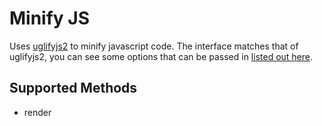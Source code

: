 # Minify JS
Uses [uglifyjs2](https://github.com/mishoo/UglifyJS2) to minify javascript code. The interface matches that of uglifyjs2, you can see some options that can be passed in [listed out here](https://github.com/mishoo/UglifyJS2#the-simple-way).

## Supported Methods
 - render

